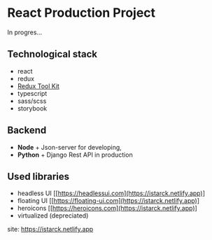 # React Production Project
In progres...

## Technological stack
- react
- redux
- [Redux Tool Kit](https://redux-toolkit.js.org)
- typescript
- sass/scss
- storybook

## Backend
- **Node** + Json-server for developing,
- **Python** + Django Rest API in production

## Used libraries
- headless UI [[https://headlessui.com](https://istarck.netlify.app)]
- floating UI [[https://floating-ui.com](https://istarck.netlify.app)]
- heroicons [[https://heroicons.com](https://istarck.netlify.app)]
- virtualized (depreciated)


site: https://istarck.netlify.app
